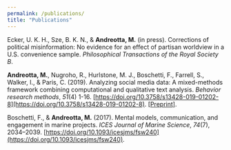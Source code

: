 ```yaml
---
permalink: /publications/
title: "Publications"
---
```


Ecker, U. K. H., Sze, B. K. N., & **Andreotta, M.** (in press). Corrections of political misinformation: No evidence for an effect of partisan worldview in a U.S. convenience sample. *Philosophical Transactions of the Royal Society B*.

**Andreotta, M.**, Nugroho, R., Hurlstone, M. J., Boschetti, F., Farrell, S., Walker, I., & Paris, C. (2019). Analyzing social media data: A mixed-methods framework combining computational and qualitative text analysis. *Behavior research methods*, *51*(4) 1-16. [https://doi.org/10.3758/s13428-019-01202-8](https://doi.org/10.3758/s13428-019-01202-8). [\[Preprint\]](https://psyarxiv.com/bynz4/).

Boschetti, F., & **Andreotta, M.** (2017). Mental models, communication, and engagement in marine projects. *ICES Journal of Marine Science*, *74*(7), 2034–2039. [https://doi.org/10.1093/icesjms/fsw240](https://doi.org/10.1093/icesjms/fsw240).
